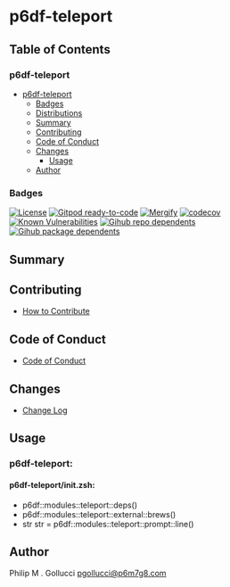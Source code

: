 # p6df-teleport

## Table of Contents


### p6df-teleport
- [p6df-teleport](#p6df-teleport)
  - [Badges](#badges)
  - [Distributions](#distributions)
  - [Summary](#summary)
  - [Contributing](#contributing)
  - [Code of Conduct](#code-of-conduct)
  - [Changes](#changes)
    - [Usage](#usage)
  - [Author](#author)

### Badges

[![License](https://img.shields.io/badge/License-Apache%202.0-yellowgreen.svg)](https://opensource.org/licenses/Apache-2.0)
[![Gitpod ready-to-code](https://img.shields.io/badge/Gitpod-ready--to--code-blue?logo=gitpod)](https://gitpod.io/#https://github.com/p6m7g8/p6df-teleport)
[![Mergify](https://img.shields.io/endpoint.svg?url=https://gh.mergify.io/badges/p6m7g8/p6df-teleport/&style=flat)](https://mergify.io)
[![codecov](https://codecov.io/gh/p6m7g8/p6df-teleport/branch/master/graph/badge.svg?token=14Yj1fZbew)](https://codecov.io/gh/p6m7g8/p6df-teleport)
[![Known Vulnerabilities](https://snyk.io/test/github/p6m7g8/p6df-teleport/badge.svg?targetFile=package.json)](https://snyk.io/test/github/p6m7g8/p6df-teleport?targetFile=package.json)
[![Gihub repo dependents](https://badgen.net/github/dependents-repo/p6m7g8/p6df-teleport)](https://github.com/p6m7g8/p6df-teleport/network/dependents?dependent_type=REPOSITORY)
[![Gihub package dependents](https://badgen.net/github/dependents-pkg/p6m7g8/p6df-teleport)](https://github.com/p6m7g8/p6df-teleport/network/dependents?dependent_type=PACKAGE)

## Summary

## Contributing

- [How to Contribute](CONTRIBUTING.md)

## Code of Conduct

- [Code of Conduct](https://github.com/p6m7g8/.github/blob/master/CODE_OF_CONDUCT.md)

## Changes

- [Change Log](CHANGELOG.md)

## Usage

### p6df-teleport:

#### p6df-teleport/init.zsh:

- p6df::modules::teleport::deps()
- p6df::modules::teleport::external::brews()
- str str = p6df::modules::teleport::prompt::line()



## Author

Philip M . Gollucci <pgollucci@p6m7g8.com>
